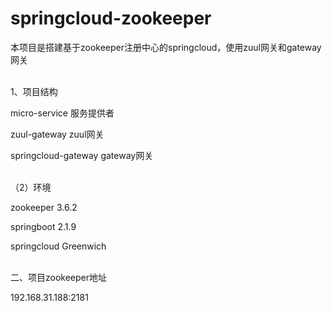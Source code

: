 # springcloud-zookeeper
本项目是搭建基于zookeeper注册中心的springcloud，使用zuul网关和gateway网关

<br/>
1、项目结构

micro-service  服务提供者

zuul-gateway  zuul网关

springcloud-gateway  gateway网关

<br/>
（2）环境

zookeeper 3.6.2

springboot 2.1.9

springcloud Greenwich

<br/>
二、项目zookeeper地址

192.168.31.188:2181

